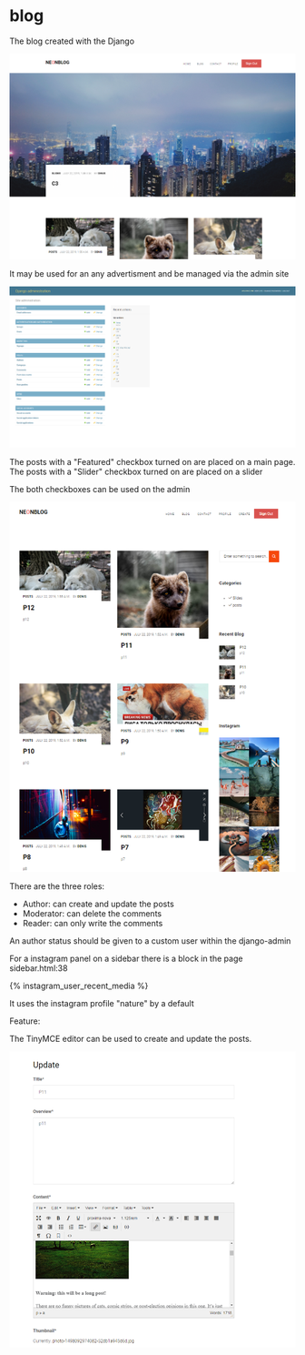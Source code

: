 # blog

The blog created with the Django

[![alt text](https://github.com/Denis-Gerashchenko/blog/blob/master/Screenshot_14.png "index")](https://nblog.tech/)

It may be used for an any advertisment and be managed via the admin site

[![alt text](https://github.com/Denis-Gerashchenko/blog/blob/master/Screenshot_13.png "/admin")](https://nblog.tech/)

The posts with a "Featured" checkbox turned on are placed on a main page.
The posts with a "Slider" checkbox turned on are placed on a slider

The both checkboxes can be used on the admin

[![alt text](https://github.com/Denis-Gerashchenko/blog/blob/master/Screenshot_7.png "/blog")](https://nblog.tech/)

There are the three roles:

- Author: can create and update the posts
- Moderator: can delete the comments
- Reader: can only write the comments

An author status should be given to a custom user within the django-admin

For a instagram panel on a sidebar there is a block in the page sidebar.html:38

{% instagram_user_recent_media <nstagram userprofile id> %}
  
It uses the instagram profile "nature" by a default

Feature:

The TinyMCE editor can be used to create and update the posts.

[![alt text](https://github.com/Denis-Gerashchenko/blog/blob/master/Screenshot_12.png "/update")](https://nblog.tech/)
